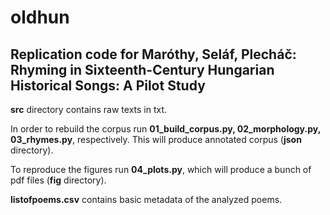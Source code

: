 # oldhun
## Replication code for Maróthy, Seláf, Plecháč: Rhyming in Sixteenth-Century Hungarian Historical Songs: A Pilot Study

**src** directory contains raw texts in txt.

In order to rebuild the corpus run **01_build_corpus.py, 02_morphology.py, 03_rhymes.py**, respectively. This will produce annotated corpus (**json** directory).

To reproduce the figures run **04_plots.py**, which will produce a bunch of pdf files (**fig** directory). 

**listofpoems.csv** contains basic metadata of the analyzed poems.
